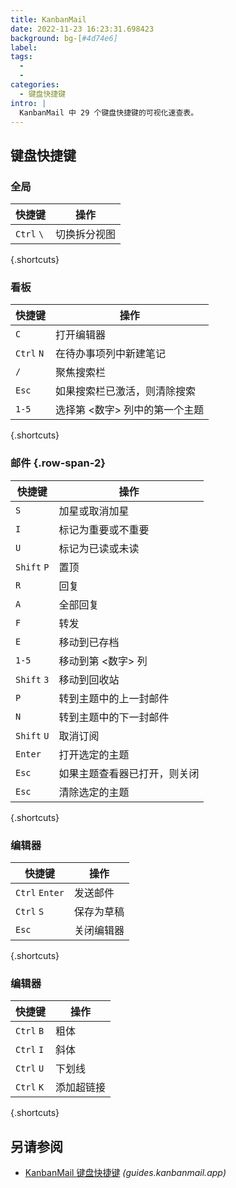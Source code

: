 ```yaml
---
title: KanbanMail
date: 2022-11-23 16:23:31.698423
background: bg-[#4d74e6]
label:
tags:
  -
  -
categories:
  - 键盘快捷键
intro: |
  KanbanMail 中 29 个键盘快捷键的可视化速查表。
---
```


## 键盘快捷键

### 全局

| 快捷键     | 操作            |
| ---------- | ----------------- |
| `Ctrl` `\` | 切换拆分视图 |

{.shortcuts}

### 看板

| 快捷键     | 操作                                       |
| ---------- | -------------------------------------------- |
| `C`        | 打开编辑器                                |
| `Ctrl` `N` | 在待办事项列中新建笔记                 |
| `/`        | 聚焦搜索栏                         |
| `Esc`      | 如果搜索栏已激活，则清除搜索                     |
| `1-5`      | 选择第 \<数字\> 列中的第一个主题 |

{.shortcuts}

### 邮件 {.row-span-2}

| 快捷键      | 操作                                   |
| ----------- | ---------------------------------------- |
| `S`         | 加星或取消加星                           |
| `I`         | 标记为重要或不重要       |
| `U`         | 标记为已读或未读                         |
| `Shift` `P` | 置顶                                      |
| `R`         | 回复                                    |
| `A`         | 全部回复                                |
| `F`         | 转发                                    |
| `E`         | 移动到已存档                         |
| `1-5`       | 移动到第 \<数字\> 列                |
| `Shift` `3` | 移动到回收站                            |
| `P`         | 转到主题中的上一封邮件 |
| `N`         | 转到主题中的下一封邮件     |
| `Shift` `U` | 取消订阅                              |
| `Enter`     | 打开选定的主题                     |
| `Esc`       | 如果主题查看器已打开，则关闭             |
| `Esc`       | 清除选定的主题                   |

{.shortcuts}

### 编辑器

| 快捷键       | 操作         |
| -------------- | -------------- |
| `Ctrl` `Enter` | 发送邮件     |
| `Ctrl` `S`     | 保存为草稿  |
| `Esc`          | 关闭编辑器 |

{.shortcuts}

### 编辑器

| 快捷键     | 操作        |
| ---------- | ------------- |
| `Ctrl` `B` | 粗体          |
| `Ctrl` `I` | 斜体        |
| `Ctrl` `U` | 下划线     |
| `Ctrl` `K` | 添加超链接 |

{.shortcuts}

## 另请参阅

- [KanbanMail 键盘快捷键](https://guides.kanbanmail.app/keyboard-shortcuts) _(guides.kanbanmail.app)_
